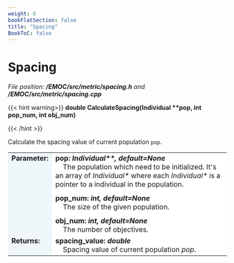 ```yaml
---
weight: 6
bookFlatSection: false
title: "Spacing"
BookToC: false
---
```

# Spacing

*File position: **/EMOC/src/metric/spacing.h** and **/EMOC/src/metric/spacing.cpp***

<style>
    .emoc_doc_table_title{
        background-color:#F0F7FA;
    }
    .emoc_doc_table_content{
        background-color:#FFFFFF;
        width:100%;
    }
</style>

<div>

{{< hint warning>}}
**double CalculateSpacing(Individual \*\*pop, int pop_num, int obj_num)**

{{< /hint >}}

</div>

Calculate the spacing value of current population `pop`. 

<table class="emoc_doc_table" style="overflow-x: hidden">
    <tbody >
    <tr>
        <td rowspan="2" ALIGN="left" VALIGN="top"  class="emoc_doc_table_title"><strong class="wuhu">Parameter:</strong></td>
    </tr>
    <tr >
        <td class="emoc_doc_table_content">
           <strong>pop: <i>Individual**, default=None</i></strong><br/>&nbsp &nbsp The population which need to be initialized. It's an array of <i>Individual*</i> where each <i>Individual*</i> is a pointer to a individual in the population.<div style="line-height:75%;"><br></div>
            <strong>pop_num: <i>int, default=None</i></strong><br/>&nbsp &nbsp The size of the given population.<div style="line-height:75%;"><br></div>
            <strong>obj_num: <i>int, default=None</i></strong><br/>&nbsp &nbsp The number of objectives.
        </td>
    </tr>
    <tr class="emoc_doc_table_title">
        <td rowspan="2" ALIGN="left" VALIGN="top"  class="emoc_doc_table_title"><strong class="wuhu">Returns:</strong></td>
    </tr>
    <tr >
        <td class="emoc_doc_table_content">
            <strong>spacing_value: <i>double</i></strong><br/>&nbsp &nbsp Spacing value of current population <i>pop</i>.
        </td>
    </tr>
    </tbody>
</table>

